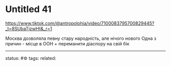 # Untitled 41
https://www.tiktok.com/@antropolohia/video/7100083795700829445?_t=8SUbaTjzwHt&_r=1

Москва дозволяла певну стару народність, але нічого нового
Одна з причин - місце в ООН + переманити діаспору на свій бік

---
status: #⚙️ 
tags: 
related: 